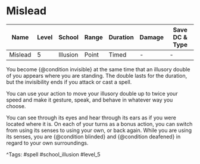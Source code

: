 # Mislead

| Name | Level | School | Range | Duration | Damage | Save DC & Type |
|------|-------|--------|-------|----------|--------|----------------|
| Mislead | 5 | Illusion | Point | Timed | - | - |

You become {@condition invisible} at the same time that an illusory double of you appears where you are standing. The double lasts for the duration, but the invisibility ends if you attack or cast a spell.

You can use your action to move your illusory double up to twice your speed and make it gesture, speak, and behave in whatever way you choose.

You can see through its eyes and hear through its ears as if you were located where it is. On each of your turns as a bonus action, you can switch from using its senses to using your own, or back again. While you are using its senses, you are {@condition blinded} and {@condition deafened} in regard to your own surroundings.

^Tags: #spell #school_illusion #level_5